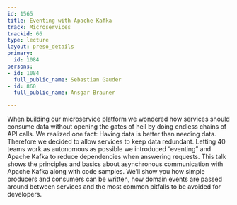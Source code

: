 ```yaml
---
id: 1565
title: Eventing with Apache Kafka
track: Microservices
trackid: 66
type: lecture
layout: preso_details
primary:
  id: 1084
persons:
- id: 1084
  full_public_name: Sebastian Gauder
- id: 860
  full_public_name: Ansgar Brauner

---
```

When building our microservice platform we wondered how services should consume data without opening the gates of hell by doing endless chains of API calls. We realized one fact: Having data is better than needing data. Therefore we decided to allow services to keep data redundant. Letting 40 teams work as autonomous as possible we introduced “eventing” and Apache Kafka to reduce dependencies when answering requests. This talk shows the principles and basics about asynchronous communication with Apache Kafka along with code samples. We’ll show you how simple producers and consumers can be written, how domain events are passed around between services and the most common pitfalls to be avoided for developers. 